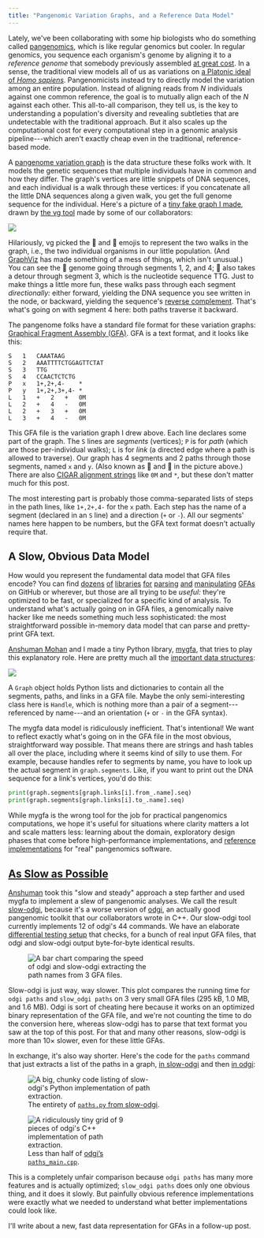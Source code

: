 ```yaml
---
title: "Pangenomic Variation Graphs, and a Reference Data Model"
---
```

Lately, we've been collaborating with some hip biologists who do something called [pangenomics][], which is like regular genomics but cooler. In regular genomics, you sequence each organism's genome by aligning it to a *reference genome* that somebody previously assembled [at great cost][denovo]. In a sense, the traditional view models all of us as variations on [a Platonic ideal of *Homo sapiens*][human-reference]. Pangenomicists instead try to directly model the variation among an entire population. Instead of aligning reads from *N* individuals against one common reference, the goal is to mutually align each of the *N* against each other. This all-to-all comparison, they tell us, is the key to understanding a population's diversity and revealing subtleties that are undetectable with the traditional approach. But it also scales up the computational cost for every computational step in a genomic analysis pipeline---which aren't exactly cheap even in the traditional, reference-based mode.

A [pangenome variation graph][vg] is the data structure these folks work with.
It models the genetic sequences that multiple individuals have in common and how they differ.
The graph's vertices are little snippets of DNA sequences, and each individual is a walk through these vertices:
if you concatenate all the little DNA sequences along a given walk, you get the full genome sequence for the individual.
Here's a picture of a [tiny fake graph I made][tiny.gfa], drawn by [the vg tool][vg] made by some of our collaborators:

<img src="{{site.base}}/media/flatgfa/tiny.svg" class="img-responsive">

Hilariously, vg picked the 🎷 and 🕌 emojis to represent the two walks in the graph, i.e., the two individual organisms in our little population.
(And [GraphViz][] has made something of a mess of things, which isn't unusual.)
You can see the 🎷 genome going through segments 1, 2, and 4;
🕌 also takes a detour through segment 3, which is the nucleotide sequence TTG.
Just to make things a little more fun, these walks pass through each segment *directionally:*
either forward, yielding the DNA sequence you see written in the node, or backward, yielding the sequence's [reverse complement][revcomp].
That's what's going on with segment 4 here: both paths traverse it backward.

The pangenome folks have a standard file format for these variation graphs:
[Graphical Fragment Assembly (GFA)][gfa].
GFA is a text format, and it looks like this:

```
S	1	CAAATAAG
S	2	AAATTTTCTGGAGTTCTAT
S	3	TTG
S	4	CCAACTCTCTG
P	x	1+,2+,4-	*
P	y	1+,2+,3+,4-	*
L	1	+	2	+	0M
L	2	+	4	-	0M
L	2	+	3	+	0M
L	3	+	4	-	0M
```

This GFA file is the variation graph I drew above.
Each line declares some part of the graph.
The `S` lines are *segments* (vertices);
`P` is for *path* (which are those per-individual walks);
`L` is for *link* (a directed edge where a path is allowed to traverse).
Our graph has 4 segments and 2 paths through those segments, named `x` and `y`.
(Also known as 🎷 and 🕌 in the picture above.)
There are also [CIGAR alignment strings][cigar] like `0M` and `*`, but these don't matter much for this post.

The most interesting part is probably those comma-separated lists of steps in the path lines, like `1+,2+,4-` for the `x` path.
Each step has the name of a segment (declared in an `S` line) and a direction (`+` or `-`).
All our segments' names here happen to be numbers, but the GFA text format doesn't actually require that.

[denovo]: https://en.wikipedia.org/wiki/De_novo_sequence_assemblers
[pangenomics]: https://en.wikipedia.org/wiki/Pan-genome
[human-reference]: https://en.wikipedia.org/wiki/Reference_genome#Human_reference_genome
[vg]: https://github.com/vgteam/vg
[graphviz]: https://graphviz.org
[gfa]: https://github.com/GFA-spec/GFA-spec
[tiny.gfa]: {{site.base}}/media/flatgfa/tiny.gfa
[revcomp]: http://genewarrior.com/docs/exp_revcomp.jsp
[cigar]: https://jef.works/blog/2017/03/28/CIGAR-strings-for-dummies/

## A Slow, Obvious Data Model

How would you represent the fundamental data model that GFA files encode?
You can find [dozens][gfapy] [of][gfagraphs] [libraries][pygfa] [for][gfatools] [parsing][gfago] [and][gfakluge] [manipulating][rs-gfa] [GFAs][gfa_rust] on GitHub or wherever, but those are all trying to be *useful:*
they're optimized to be fast, or specialized for a specific kind of analysis.
To understand what's actually going on in GFA files, a genomically naive hacker like me needs something much less sophisticated: the most straightforward possible in-memory data model that can parse and pretty-print GFA text.

[Anshuman Mohan][anshuman] and I made a tiny Python library, [mygfa][], that tries to play this explanatory role.
Here are pretty much all the [important data structures][mygfa-docs]:

<img src="{{site.base}}/media/flatgfa/mygfa.svg" class="img-responsive lightbg">

A `Graph` object holds Python lists and dictionaries to contain all the segments, paths, and links in a GFA file.
Maybe the only semi-interesting class here is `Handle`, which is nothing more than a pair of a segment---referenced by name---and an orientation (`+` or `-` in the GFA syntax).

The mygfa data model is ridiculously inefficient.
That's intentional!
We want to reflect exactly what's going on in the GFA file in the most obvious, straightforward way possible.
That means there are strings and hash tables all over the place, including where it seems kind of silly to use them.
For example, because handles refer to segments by name, you have to look up the actual segment in `graph.segments`.
Like, if you want to print out the DNA sequence for a link's vertices, you'd do this:

```py
print(graph.segments[graph.links[i].from_.name].seq)
print(graph.segments[graph.links[i].to_.name].seq)
```

While mygfa is the wrong tool for the job for practical pangenomics computations,
we hope it's useful for situations where clarity matters a lot and scale matters less:
learning about the domain,
exploratory design phases that come before high-performance implementations,
and [reference implementations][slow-odgi] for "real" pangenomics software.

[gfapy]: https://github.com/ggonnella/gfapy
[gfagraphs]: https://github.com/Tharos-ux/gfagraphs
[pygfa]: https://github.com/AlgoLab/pygfa
[gfatools]: https://github.com/lh3/gfatools
[gfago]: https://github.com/will-rowe/gfa
[gfakluge]: https://github.com/edawson/gfakluge
[rs-gfa]: https://github.com/chfi/rs-gfa
[gfa_rust]: https://github.com/ban-m/gfa_rust
[mygfa]: https://github.com/cucapra/pollen/tree/main/mygfa
[mygfa-docs]: https://cucapra.github.io/pollen/mygfa/
[anshuman]: https://www.cs.cornell.edu/~amohan/
[slow-odgi]: https://github.com/cucapra/pollen/tree/main/slow_odgi

## [As Slow as Possible][aslsp]

[Anshuman][] took this "slow and steady" approach a step farther and used mygfa to implement a slew of pangenomic analyses.
We call the result [slow-odgi][], because it's a worse version of [odgi][], an actually good pangenomic toolkit that our collaborators wrote in C++.
Our slow-odgi tool currently implements 12 of odgi's 44 commands.
We have an elaborate [differential testing setup][test] that checks, for a bunch of real input GFA files, that odgi and slow-odgi output byte-for-byte identical results.

<figure style="max-width: 250px;">
<img src="{{ site.base }}/media/flatgfa/paths-mini-slow.svg" alt="A bar chart comparing the speed of odgi and slow-odgi extracting the path names from 3 GFA files.">
</figure>

Slow-odgi is just way, way slower.
This plot compares the running time for `odgi paths` and `slow_odgi paths` on 3 very small GFA files (295&nbsp;kB, 1.0&nbsp;MB, and 1.6&nbsp;MB).
Odgi is sort of cheating here because it works on an optimized binary representation of the GFA file, and we're not counting the time to do the conversion here, whereas slow-odgi has to parse that text format you saw at the top of this post.
For that and many other reasons, slow-odgi is more than 10&times; slower, even for these little GFAs.

In exchange, it's also way shorter.
Here's the code for the `paths` command that just extracts a list of the paths in a graph, [in slow-odgi][slow-odgi paths] and then [in odgi][odgi paths]:

<div class="figrow">
<figure style="width: 55%">
<img src="{{ site.base }}/media/flatgfa/code-slow-odgi.png" alt="A big, chunky code listing of slow-odgi's Python implementation of path extraction.">
<figcaption>The entirety of <a href="https://github.com/cucapra/pollen/blob/main/slow_odgi/slow_odgi/paths.py"><code>paths.py</code> from slow-odgi</a>.</figcaption>
</figure>

<figure style="max-width: 43%">
<img src="{{ site.base }}/media/flatgfa/code-odgi.png" alt="A ridiculously tiny grid of 9 pieces of odgi's C++ implementation of path extraction.">
<figcaption>Less than half of <a href="https://github.com/pangenome/odgi/blob/master/src/subcommand/paths_main.cpp">odgi&rsquo;s <code>paths_main.cpp</code></a>.</figcaption>
</figure>
</div>

This is a completely unfair comparison because `odgi paths` has many more features and is actually optimized; `slow_odgi paths` does only one obvious thing, and it does it slowly.
But painfully obvious reference implementations were exactly what we needed to understand what better implementations could look like.

I'll write about a new, fast data representation for GFAs in a follow-up post.

[aslsp]: https://en.wikipedia.org/wiki/As_Slow_as_Possible
[odgi]: https://odgi.readthedocs.io/en/latest/
[test]: https://github.com/cucapra/pollen/blob/main/tests/turnt.toml
[slow-odgi paths]: https://github.com/cucapra/pollen/blob/main/slow_odgi/slow_odgi/paths.py
[odgi paths]: https://github.com/pangenome/odgi/blob/master/src/subcommand/paths_main.cpp
